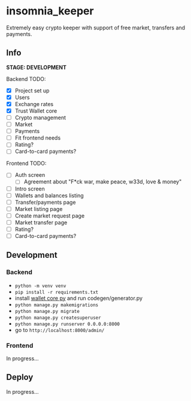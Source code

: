 # insomnia_keeper

Extremely easy crypto keeper with support of free market, transfers and payments.


## Info
**STAGE: DEVELOPMENT**

Backend TODO:
- [x] Project set up
- [x] Users
- [x] Exchange rates
- [x] Trust Wallet core 
- [ ] Crypto management
- [ ] Market
- [ ] Payments
- [ ] Fit frontend needs
- [ ] Rating?
- [ ] Card-to-card payments?

Frontend TODO:
- [ ] Auth screen
  - [ ] Agreement about "F*ck war, make peace, w33d, love & money"
- [ ] Intro screen
- [ ] Wallets and balances listing
- [ ] Transfer/payments page
- [ ] Market listing page
- [ ] Create market request page
- [ ] Market transfer page
- [ ] Rating?
- [ ] Card-to-card payments?

## Development
### Backend
- `python -m venv venv`
- `pip install -r requirements.txt`
- install [wallet core py](https://github.com/phuang/wallet-core-python) and run codegen/generator.py
- `python manage.py makemigrations`
- `python manage.py migrate`
- `python manage.py createsuperuser`
- `python manage.py runserver 0.0.0.0:8000`
- go to `http://localhost:8000/admin/`

### Frontend
In progress...

## Deploy
In progress...
